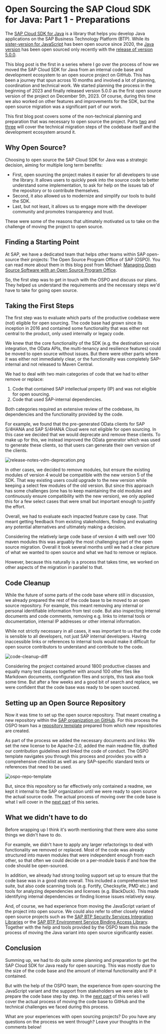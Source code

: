 # Open Sourcing the SAP Cloud SDK for Java: Part 1 - Preparations

The [SAP Cloud SDK for Java](https://sap.github.io/cloud-sdk/docs/java/overview-cloud-sdk-for-java) is a library that helps you develop Java applications on the SAP Business Technology Platform (BTP).
While its [sister-version for JavaScript](https://github.com/sap/cloud-sdk-js/) has been open source since 2020, the [Java version](https://github.com/SAP/cloud-sdk-java) has been open sourced only recently with the [release of version 5.0.0](https://community.sap.com/t5/technology-blogs-by-sap/released-sap-cloud-sdk-for-java-version-5/ba-p/13576668).

This blog post is the first in a series where I go over the process of how we moved the SAP Cloud SDK for Java from an internal code base and development ecosystem to an open source project on GitHub.
This has been a journey that spun across 10 months and involved a lot of planning, coordination and technical work.
We started planning the process in the beginning of 2023 and finally released version 5.0.0 as the first open source version of the project on December 5th, 2023.
Of course, during this time we also worked on other features and improvements for the SDK, but the open source migration was a significant part of our work.

This first blog post covers some of the non-technical planning and preparation that was necessary to open source the project.
Parts [two](./oss-part2.md) and [three](./oss-part3.md) will cover the technical migration steps of the codebase itself and the development ecosystem around it.

## Why Open Source?

Choosing to open source the SAP Cloud SDK for Java was a strategic decision, aiming for multiple long term benefits:

* First, open sourcing the project makes it easier for all developers to use the library.
  It allows users to quickly peek into the source code to better understand some implementation, to ask for help on the issues tab of the repository or to contribute themselves.
* Second, it also allowed us to modernize and simplify our tools to build the SDK.
* Last, but not least, it allows us to engage more with the developer community and promotes transparency and trust.

These were some of the reasons that ultimately motivated us to take on the challenge of moving the project to open source.

## Finding a Starting Point

At SAP, we have a dedicated team that helps other teams within SAP open-source their projects: The Open Source Program Office of SAP (OSPO).
You can read more about them in this blog post from Michael: [Managing Open Source Software with an Open Source Program Office](https://community.sap.com/t5/open-source-blogs/managing-open-source-software-with-an-open-source-program-office/ba-p/13516761).

So, the first step was to get in touch with the OSPO and discuss our plans.
They helped us understand the requirements and the necessary steps we'd have to take for going open source.

## Taking the First Steps

The first step was to evaluate which parts of the productive codebase were (not) eligible for open sourcing.
The code base had grown since its inception in 2016 and contained some functionality that was either not central to the product, only used internally or legacy code.

We knew that the core functionality of the SDK (e.g. the destination service integration, the OData APIs, the multi-tenancy and resilience features) could be moved to open source without issues.
But there were other parts where it was either not immediately clear, or the functionality was completely SAP-internal and not released to Maven Central.

We had to deal with two main categories of code that we had to either remove or replace:

1. Code that contained SAP intellectual property (IP) and was not eligible for open sourcing.
2. Code that used SAP-internal dependencies.

Both categories required an extensive review of the codebase, its dependencies and the functionality provided by the code.

For example, we found that the pre-generated OData clients for SAP S/4HANA and SAP S/4HANA Cloud were not eligible for open sourcing.
In this case we decided that we would deprecate and remove these clients.
To make up for this, we instead improved the OData generator which was used to generate these clients, so that users can generate their own version of the clients.

![release-notes-vdm-deprecation.png](img/part1-release-notes-vdm-deprecation.png)

In other cases, we decided to remove modules, but ensure the existing modules of version 4 would be compatible with the new version 5 of the SDK.
That way existing users could upgrade to the new version while keeping a select few modules of the old version.
But since this approach has some challenges (one has to keep maintaining the old modules and continuously ensure compatibility with the new version), we only applied this for a few select cases that were small but important enough to justify the effort.

Overall, we had to evaluate each impacted feature case by case.
That meant getting feedback from existing stakeholders, finding and evaluating any potential alternatives and ultimately making a decision.

Considering the relatively large code base of version 4 with well over 100 maven modules this was arguably the most challenging part of the open source migration.
Overall it took several months until we had a clear picture of what we wanted to open source and what we had to remove or replace.

However, because this naturally is a process that takes time, we worked on other aspects of the migration in parallel to that.

## Code Cleanup

While the future of some parts of the code base where still in discussion, we already prepared the rest of the code base to be moved to an open source repository.
For example, this meant removing any internal or personal identifiable information from test code.
But also inspecting internal documents and code comments, removing e.g. links to internal tools or documentation, internal IP addresses or other internal information.

While not strictly necessary in all cases, it was important to us that the code is sensible to all developers, not just SAP internal developers.
Having inaccessible links or references to internal tools would make it difficult for open source contributors to understand and contribute to the code.

![code-cleanup-diff](img/part1-diff.png)

Considering the project contained around 1800 productive classes and equally many test classes together with around 100 other files like Markdown documents, configuration files and scripts, this task also took some time.
But after a few weeks and a good bit of search and replace, we were confident that the code base was ready to be open sourced.

## Setting up an Open Source Repository

Now it was time to set up the open source repository.
That meant creating a new repository within the [SAP organization on GitHub](https://github.com/SAP).
For this process the OSPO team has a [repository template](https://github.com/SAP/repository-template) prepared from which new repositories are created.

As part of the process we added the necessary documents and links: We set the new license to be Apache-2.0, added the main readme file, drafted our contribution guidelines and linked the code of conduct.
The OSPO template navigates you through this process and provides you with a comprehensive checklist as well as any SAP-specific standard texts or references that need to be used.

![ospo-repo-template](img/part1-ospo-template.png)

But, since this repository so far effectively only contained a readme, we kept it internal to the SAP organization until we were ready to open source the actual source code.
The actual process of moving over the code base is what I will cover in the [next part](oss-part2.md) of this series.

## What we didn't have to do

Before wrapping up I think it's worth mentioning that there were also some things we didn't have to do.

For example, we didn't have to apply any larger refactorings to deal with functionality we removed or replaced.
Most of the code was already structured into maven modules that were independent enough from each other, so that often we could decide on a per-module basis if and how the code should be open-sourced.

In addition, we already had strong tooling support set up to ensure that the code base was in a good state overall.
This included a comprehensive test suite, but also code scanning tools (e.g. Fortify, Checksytle, PMD etc.) and tools for analyzing dependencies and licenses (e.g. BlackDuck).
This made identifying internal dependencies or finding license issues relatively easy.

And, of course, we had experience from moving the JavaScript variant of the project into open source.
We could also refer to other closely related open source projects such as the [SAP BTP Security Services Integration Libraries](https://github.com/SAP/cloud-security-services-integration-library) or the [SAP BTP Environment Service Binding Access Library](https://github.com/sap/btp-environment-variable-access/).
Together with the help and tools provided by the OSPO team this made the process of moving the Java variant into open source significantly easier.

## Conclusion

Summing up, we had to do quite some planning and preparation to get the SAP Cloud SDK for Java ready for open sourcing.
This was mostly due to the size of the code base and the amount of internal functionality and IP it contained.

But with the help of the OSPO team, the experience from open-sourcing the JavaScript variant and the support from stakeholders we were able to prepare the code base step by step.
In the [next part](oss-part2.md) of this series I will cover the actual process of moving the code base to GitHub and the technical challenges we faced during this process.

What are your experiences with open sourcing projects?
Do you have any questions on the process we went through?
Leave your thoughts in the comments below!